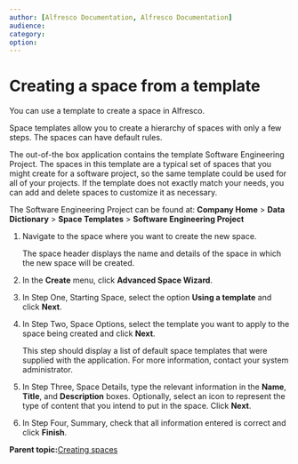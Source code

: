 ```yaml
---
author: [Alfresco Documentation, Alfresco Documentation]
audience: 
category: 
option: 
---
```


# Creating a space from a template

You can use a template to create a space in Alfresco.

Space templates allow you to create a hierarchy of spaces with only a few steps. The spaces can have default rules.

The out-of-the box application contains the template Software Engineering Project. The spaces in this template are a typical set of spaces that you might create for a software project, so the same template could be used for all of your projects. If the template does not exactly match your needs, you can add and delete spaces to customize it as necessary.

The Software Engineering Project can be found at: **Company Home** \> **Data Dictionary** \> **Space Templates** \> **Software Engineering Project**

1.  Navigate to the space where you want to create the new space.

    The space header displays the name and details of the space in which the new space will be created.

2.  In the **Create** menu, click **Advanced Space Wizard**.

3.  In Step One, Starting Space, select the option **Using a template** and click **Next**.

4.  In Step Two, Space Options, select the template you want to apply to the space being created and click **Next**.

    This step should display a list of default space templates that were supplied with the application. For more information, contact your system administrator.

5.  In Step Three, Space Details, type the relevant information in the **Name**, **Title**, and **Description** boxes. Optionally, select an icon to represent the type of content that you intend to put in the space. Click **Next**.

6.  In Step Four, Summary, check that all information entered is correct and click **Finish**.


**Parent topic:**[Creating spaces](../concepts/cuh-spaces-create.md)

